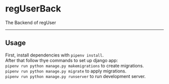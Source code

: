 # regUserBack

The Backend of regUser

---

## Usage

First, install dependencies with `pipenv install`.  
After that follow thye commands to set up django app:  
`pipenv run python manage.py makemigrations` to create migrations.  
`pipenv run python manage.py migrate` to apply migrations.  
`pipenv run python manage.py runserver` to run development server.  
